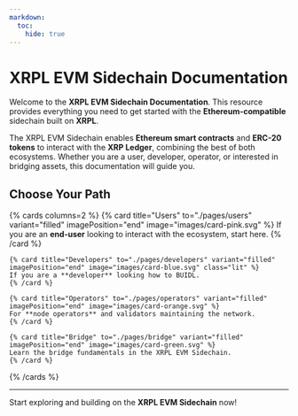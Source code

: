 ```yaml
---
markdown:
  toc:
    hide: true
---
```


# XRPL EVM Sidechain Documentation

Welcome to the **XRPL EVM Sidechain Documentation**. This resource provides everything you need to get started with the **Ethereum-compatible** sidechain built on **XRPL**.

The XRPL EVM Sidechain enables **Ethereum smart contracts** and **ERC-20 tokens** to interact with the **XRP Ledger**, combining the best of both ecosystems. Whether you are a user, developer, operator, or interested in bridging assets, this documentation will guide you.

## Choose Your Path

{% cards columns=2  %}
{% card title="Users" to="./pages/users" variant="filled" imagePosition="end" image="images/card-pink.svg" %}
If you are an **end-user** looking to interact with the ecosystem, start here.
{% /card %}

    {% card title="Developers" to="./pages/developers" variant="filled" imagePosition="end" image="images/card-blue.svg" class="lit" %}
    If you are a **developer** looking how to BUIDL.
    {% /card %}

    {% card title="Operators" to="./pages/operators" variant="filled" imagePosition="end" image="images/card-orange.svg" %}
    For **node operators** and validators maintaining the network.
    {% /card %}

    {% card title="Bridge" to="./pages/bridge" variant="filled" imagePosition="end" image="images/card-green.svg" %}
    Learn the bridge fundamentals in the XRPL EVM Sidechain.
    {% /card %}

{% /cards %}

---

Start exploring and building on the **XRPL EVM Sidechain** now!
